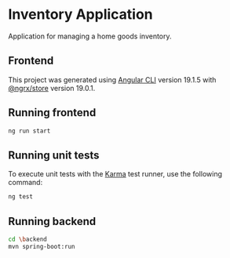 # Inventory Application

Application for managing a home goods inventory.

## Frontend

This project was generated using [Angular CLI](https://github.com/angular/angular-cli) version 19.1.5 with [@ngrx/store](https://github.com/ngrx/platform) version 19.0.1.

## Running frontend
```bash
ng run start
```
## Running unit tests

To execute unit tests with the [Karma](https://karma-runner.github.io) test runner, use the following command:

```bash
ng test
```

## Running backend

```bash
cd \backend
mvn spring-boot:run
```
